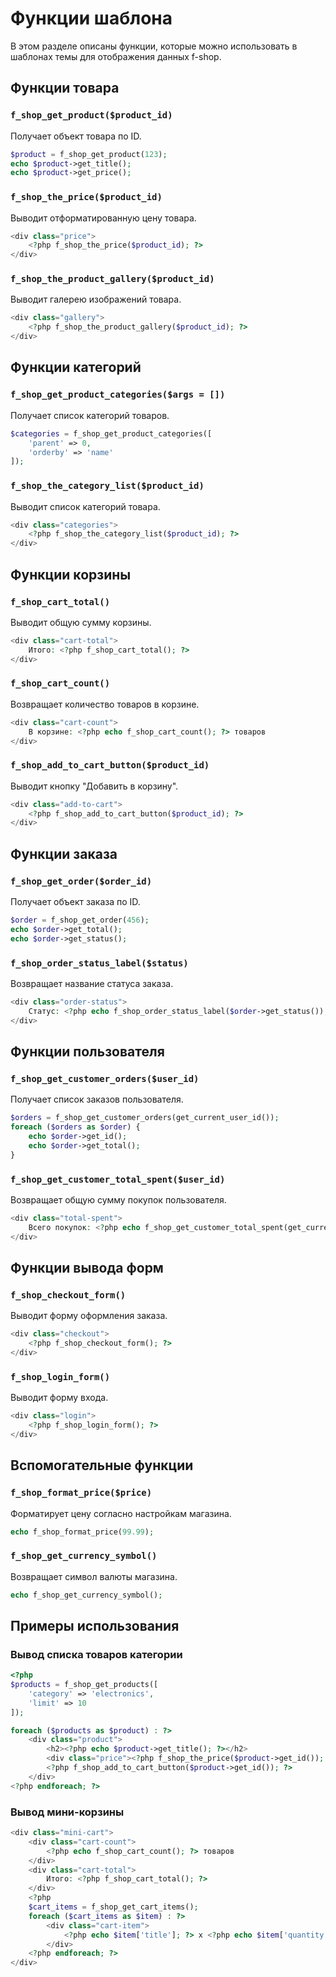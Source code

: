 # Функции шаблона

В этом разделе описаны функции, которые можно использовать в шаблонах темы для отображения данных f-shop.

## Функции товара

### `f_shop_get_product($product_id)`

Получает объект товара по ID.

```php
$product = f_shop_get_product(123);
echo $product->get_title();
echo $product->get_price();
```

### `f_shop_the_price($product_id)`

Выводит отформатированную цену товара.

```php
<div class="price">
    <?php f_shop_the_price($product_id); ?>
</div>
```

### `f_shop_the_product_gallery($product_id)`

Выводит галерею изображений товара.

```php
<div class="gallery">
    <?php f_shop_the_product_gallery($product_id); ?>
</div>
```

## Функции категорий

### `f_shop_get_product_categories($args = [])`

Получает список категорий товаров.

```php
$categories = f_shop_get_product_categories([
    'parent' => 0,
    'orderby' => 'name'
]);
```

### `f_shop_the_category_list($product_id)`

Выводит список категорий товара.

```php
<div class="categories">
    <?php f_shop_the_category_list($product_id); ?>
</div>
```

## Функции корзины

### `f_shop_cart_total()`

Выводит общую сумму корзины.

```php
<div class="cart-total">
    Итого: <?php f_shop_cart_total(); ?>
</div>
```

### `f_shop_cart_count()`

Возвращает количество товаров в корзине.

```php
<div class="cart-count">
    В корзине: <?php echo f_shop_cart_count(); ?> товаров
</div>
```

### `f_shop_add_to_cart_button($product_id)`

Выводит кнопку "Добавить в корзину".

```php
<div class="add-to-cart">
    <?php f_shop_add_to_cart_button($product_id); ?>
</div>
```

## Функции заказа

### `f_shop_get_order($order_id)`

Получает объект заказа по ID.

```php
$order = f_shop_get_order(456);
echo $order->get_total();
echo $order->get_status();
```

### `f_shop_order_status_label($status)`

Возвращает название статуса заказа.

```php
<div class="order-status">
    Статус: <?php echo f_shop_order_status_label($order->get_status()); ?>
</div>
```

## Функции пользователя

### `f_shop_get_customer_orders($user_id)`

Получает список заказов пользователя.

```php
$orders = f_shop_get_customer_orders(get_current_user_id());
foreach ($orders as $order) {
    echo $order->get_id();
    echo $order->get_total();
}
```

### `f_shop_get_customer_total_spent($user_id)`

Возвращает общую сумму покупок пользователя.

```php
<div class="total-spent">
    Всего покупок: <?php echo f_shop_get_customer_total_spent(get_current_user_id()); ?>
</div>
```

## Функции вывода форм

### `f_shop_checkout_form()`

Выводит форму оформления заказа.

```php
<div class="checkout">
    <?php f_shop_checkout_form(); ?>
</div>
```

### `f_shop_login_form()`

Выводит форму входа.

```php
<div class="login">
    <?php f_shop_login_form(); ?>
</div>
```

## Вспомогательные функции

### `f_shop_format_price($price)`

Форматирует цену согласно настройкам магазина.

```php
echo f_shop_format_price(99.99);
```

### `f_shop_get_currency_symbol()`

Возвращает символ валюты магазина.

```php
echo f_shop_get_currency_symbol();
```

## Примеры использования

### Вывод списка товаров категории

```php
<?php
$products = f_shop_get_products([
    'category' => 'electronics',
    'limit' => 10
]);

foreach ($products as $product) : ?>
    <div class="product">
        <h2><?php echo $product->get_title(); ?></h2>
        <div class="price"><?php f_shop_the_price($product->get_id()); ?></div>
        <?php f_shop_add_to_cart_button($product->get_id()); ?>
    </div>
<?php endforeach; ?>
```

### Вывод мини-корзины

```php
<div class="mini-cart">
    <div class="cart-count">
        <?php echo f_shop_cart_count(); ?> товаров
    </div>
    <div class="cart-total">
        Итого: <?php f_shop_cart_total(); ?>
    </div>
    <?php
    $cart_items = f_shop_get_cart_items();
    foreach ($cart_items as $item) : ?>
        <div class="cart-item">
            <?php echo $item['title']; ?> x <?php echo $item['quantity']; ?>
        </div>
    <?php endforeach; ?>
</div>
```
